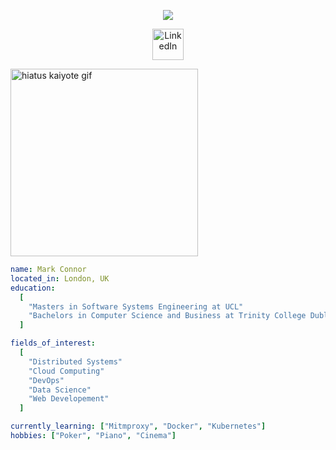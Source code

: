 <p align="center">
  <img src="https://capsule-render.vercel.app/api?text=Hey%20Everyone!🕹️&animation=fadeIn&type=waving&color=gradient&height=100"/>
</p>
<p align="center">
  <a href="https://www.linkedin.com/in/mark-connor2003">
  <img width="50" alt="LinkedIn" src="https://github.com/user-attachments/assets/d2bc4f0e-a2b5-442c-b84d-19125b80d562" />
</a>
</p>
<img src="hiatus_kiayote.gif" width="300" alt="hiatus kaiyote gif" />


```yaml
name: Mark Connor
located_in: London, UK
education:
  [
    "Masters in Software Systems Engineering at UCL"
    "Bachelors in Computer Science and Business at Trinity College Dublin"
  ]

fields_of_interest:
  [
    "Distributed Systems"
    "Cloud Computing"
    "DevOps"
    "Data Science"
    "Web Developement"
  ]

currently_learning: ["Mitmproxy", "Docker", "Kubernetes"]
hobbies: ["Poker", "Piano", "Cinema"]
```
